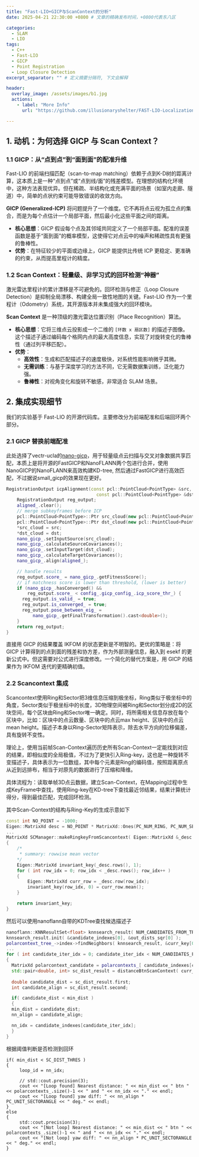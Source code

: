 ```yaml
---
title: "Fast-LIO+GICP与ScanContext的分析"
date: 2025-04-21 22:30:00 +0800 # 文章的精确发布时间，+0800代表东八区

categories: 
  - SLAM
  - LIO
tags:
  - C++
  - Fast-LIO
  - GICP
  - Point Registration
  - Loop Closure Detection
excerpt_separator: "" # 定义摘要分隔符, 下文会解释

header:
  overlay_image: /assets/images/b1.jpg
  actions:
    - label: "More Info"
      url: "https://github.com/illusionaryshelter/FAST-LIO-Localization-SC-QN2"

---
```


## 1. 动机：为何选择 GICP 与 Scan Context？

### 1.1 GICP：从“点到点”到“面到面”的配准升维

Fast-LIO 的前端扫描匹配（scan-to-map matching）依赖于点到K-D树的距离计算，这本质上是一种“点到点”或“点到线/面”的残差模型。在理想的结构化环境中，这种方法表现优异。但在稀疏、半结构化或充满平面的场景（如室内走廊、隧道）中，简单的点状约束可能导致错误的收敛方向。

**GICP (Generalized-ICP)** 将问题提升了一个维度。它不再将点云视为孤立点的集合，而是为每个点估计一个局部平面，然后最小化这些平面之间的距离。

- **核心思想**：GICP 假设每个点及其邻域共同定义了一个局部平面。配准的误差函数是基于“面到面”的概率模型，这使得它对点云中的噪声和稀疏性具有更强的鲁棒性。
- **优势**：在特征较少的平面或边缘上，GICP 能提供比传统 ICP 更稳定、更准确的约束，从而提高里程计的精度。

### 1.2 Scan Context：轻量级、非学习式的回环检测“神器”

激光雷达里程计的累计漂移是不可避免的。回环检测与修正（Loop Closure Detection）是抑制全局漂移、构建全局一致性地图的关键。Fast-LIO 作为一个里程计（Odometry）系统，其开源版本并未集成强大的回环模块。

**Scan Context** 是一种顶级的激光雷达位置识别（Place Recognition）算法。

- **核心思想**：它将三维点云投影成一个二维的 `[环数 x 扇区数]` 的描述子图像。这个描述子通过编码每个格网内点的最大高度信息，实现了对旋转变化的鲁棒性（通过列平移匹配）。
- **优势**：
    - **高效性**：生成和匹配描述子的速度极快，对系统性能影响微乎其微。
    - **无需训练**：与基于深度学习的方法不同，它无需数据集训练，泛化能力强。
    - **鲁棒性**：对视角变化和旋转不敏感，非常适合 SLAM 场景。

## 2. 集成实现细节

我们的实验基于 Fast-LIO 的开源代码库。主要修改分为前端配准和后端回环两个部分。

### 2.1 GICP 替换前端配准
此处选择了vectr-ucla的[nano-gicp](https://github.com/vectr-ucla/direct_lidar_odometry)，用于轻量级点云扫描与交叉对象数据共享匹配，本质上是将开源的FastGICP和NanoFLANN两个包进行合并，使用NanoGICP的NanoFLANN来高效构建KD-tree, 然后通过FastGICP进行高效匹配，不过据说small_gicp的效果现在更好。

```cpp
RegistrationOutput icpAlignment(const pcl::PointCloud<PointType> &src,
                                  const pcl::PointCloud<PointType> &dst) {
    RegistrationOutput reg_output;
    aligned_.clear();
    // merge subkeyframes before ICP
    pcl::PointCloud<PointType>::Ptr src_cloud(new pcl::PointCloud<PointType>());
    pcl::PointCloud<PointType>::Ptr dst_cloud(new pcl::PointCloud<PointType>());
    *src_cloud = src;
    *dst_cloud = dst;
    nano_gicp_.setInputSource(src_cloud);
    nano_gicp_.calculateSourceCovariances();
    nano_gicp_.setInputTarget(dst_cloud);
    nano_gicp_.calculateTargetCovariances();
    nano_gicp_.align(aligned_);

    // handle results
    reg_output.score_ = nano_gicp_.getFitnessScore();
    // if matchness score is lower than threshold, (lower is better)
    if (nano_gicp_.hasConverged() &&
        reg_output.score_ < config_.gicp_config_.icp_score_thr_) {
      reg_output.is_valid_ = true;
      reg_output.is_converged_ = true;
      reg_output.pose_between_eig_ =
          nano_gicp_.getFinalTransformation().cast<double>();
    }
    return reg_output;
}
```
直接用 GICP 的结果覆盖 IKFOM 的状态更新是不明智的。更优的策略是：将 GICP 计算得到的点到面的残差和协方差，作为外部测量信息，融入到 esekf 的更新公式中。但这需要对公式进行深度修改。一个简化的替代方案是，用 GICP 的结果作为 IKFOM 迭代的更精确初值。

### 2.2 Scancontext 集成
Scancontext使用Ring和Sector把3维信息压缩到极坐标，Ring类似于极坐标中的角度，Sector类似于极坐标中的长度，3D物理空间被Ring和Sector划分成2D的区块空间，每个区块由Ring和Sector唯一确定。同时，将所需相关信息存放在每个区块中，比如：区块中的点云数量、区块中的点云max height、区块中的点云mean height。描述子本身以Ring-Sector矩阵表示，除去水平方向的位移偏差，具有旋转不变性。

理论上，使用当前帧Scan-Context遍历历史所有Scan-Context一定能找到对应的结果，即相似度的全局极值，不过为了更快引入Ring-key，这也是一种旋转不变描述子，具体表示为一位数组，其中每个元素是Ring的编码值，按照距离原点从近到远排布，相当于对原先的数据进行了压缩和降维。

具体流程为：读取单帧3D点云数据，建立Scan-Context，在Mapping过程中生成KeyFrame中查找，使用Ring-key在KD-tree下查找最近邻结果，结果计算统计得分，得到最佳匹配，完成回环检测。

其中Scan-Context的结构与Ring-Key的生成示意如下
```cpp
const int NO_POINT = -1000;
Eigen::MatrixXd desc = NO_POINT * MatrixXd::Ones(PC_NUM_RING, PC_NUM_SECTOR);
...
MatrixXd SCManager::makeRingkeyFromScancontext( Eigen::MatrixXd &_desc )
{
    /* 
     * summary: rowwise mean vector
    */
    Eigen::MatrixXd invariant_key(_desc.rows(), 1);
    for ( int row_idx = 0; row_idx < _desc.rows(); row_idx++ )
    {
        Eigen::MatrixXd curr_row = _desc.row(row_idx);
        invariant_key(row_idx, 0) = curr_row.mean();
    }

    return invariant_key;
} 
```
然后可以使用nanoflann自带的KDTree查找候选描述子
```cpp
nanoflann::KNNResultSet<float> knnsearch_result( NUM_CANDIDATES_FROM_TREE );
knnsearch_result.init( &candidate_indexes[0], &out_dists_sqr[0] );
polarcontext_tree_->index->findNeighbors( knnsearch_result, &curr_key[0] /* query */, nanoflann::SearchParams(10) );
...
for ( int candidate_iter_idx = 0; candidate_iter_idx < NUM_CANDIDATES_FROM_TREE; candidate_iter_idx++ )
{
  MatrixXd polarcontext_candidate = polarcontexts_[ candidate_indexes[candidate_iter_idx] ];
  std::pair<double, int> sc_dist_result = distanceBtnScanContext( curr_desc, polarcontext_candidate ); 
        
  double candidate_dist = sc_dist_result.first;
  int candidate_align = sc_dist_result.second;

  if( candidate_dist < min_dist )
  {
  min_dist = candidate_dist;
  nn_align = candidate_align;

  nn_idx = candidate_indexes[candidate_iter_idx];
  }
}
```
根据阈值判断是否检测到回环
```
if( min_dist < SC_DIST_THRES )
{
     loop_id = nn_idx; 
    
     // std::cout.precision(3); 
     cout << "[Loop found] Nearest distance: " << min_dist << " btn " << polarcontexts_.size()-1 << " and " << nn_idx << "." << endl;
     cout << "[Loop found] yaw diff: " << nn_align * PC_UNIT_SECTORANGLE << " deg." << endl;
}
else
{
     std::cout.precision(3); 
     cout << "[Not loop] Nearest distance: " << min_dist << " btn " << polarcontexts_.size()-1 << " and " << nn_idx << "." << endl;
     cout << "[Not loop] yaw diff: " << nn_align * PC_UNIT_SECTORANGLE << " deg." << endl;
}
```
